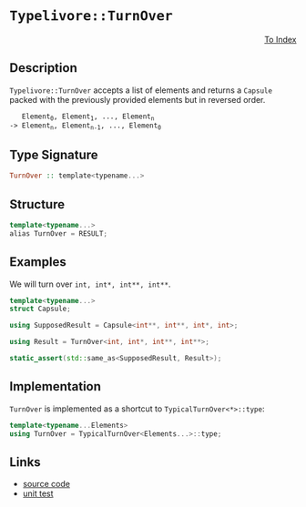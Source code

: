 <!-- Copyright 2024 Feng Mofan
SPDX-License-Identifier: Apache-2.0 -->

# `Typelivore::TurnOver`

<p style='text-align: right;'><a href="../../../facilities/metafunctions.md#typelivore-turn-over">To Index</a></p>

## Description

`Typelivore::TurnOver` accepts a list of elements and returns a `Capsule` packed with the previously provided elements but in reversed order.

<pre><code>   Element<sub>0</sub>, Element<sub>1</sub>, ..., Element<sub>n</sub>
-> Element<sub>n</sub>, Element<sub>n-1</sub>, ..., Element<sub>0</sub></code></pre>

## Type Signature

```Haskell
TurnOver :: template<typename...>
```

## Structure

```C++
template<typename...>
alias TurnOver = RESULT;
```

## Examples

We will turn over `int, int*, int**, int**`.

```C++
template<typename...>
struct Capsule;

using SupposedResult = Capsule<int**, int**, int*, int>;

using Result = TurnOver<int, int*, int**, int**>;

static_assert(std::same_as<SupposedResult, Result>);
```

## Implementation

`TurnOver` is implemented as a shortcut to `TypicalTurnOver<*>::type`:

```C++
template<typename...Elements>
using TurnOver = TypicalTurnOver<Elements...>::type;
```

## Links

- [source code](../../../../conceptrodon/descend/typelivore/turn_over.hpp)
- [unit test](../../../../tests/unit/metafunctions/typelivore/turn_over.test.hpp)
